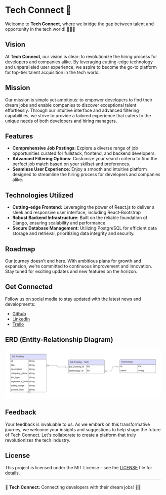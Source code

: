 # Tech Connect 🚀

Welcome to **Tech Connect**, where we bridge the gap between talent and opportunity in the tech world! 👨‍💻🌐

## Vision

At **Tech Connect**, our vision is clear: to revolutionize the hiring process for developers and companies alike. By leveraging cutting-edge technology and unparalleled user experience, we aspire to become the go-to platform for top-tier talent acquisition in the tech world.

## Mission

Our mission is simple yet ambitious: to empower developers to find their dream jobs and enable companies to discover exceptional talent effortlessly. Through our intuitive interface and advanced filtering capabilities, we strive to provide a tailored experience that caters to the unique needs of both developers and hiring managers.

## Features

- **Comprehensive Job Postings:** Explore a diverse range of job opportunities curated for fullstack, frontend, and backend developers.
- **Advanced Filtering Options:** Customize your search criteria to find the perfect job match based on your skillset and preferences.
- **Seamless User Experience:** Enjoy a smooth and intuitive platform designed to streamline the hiring process for developers and companies alike.

## Technologies Utilized

- **Cutting-edge Frontend:** Leveraging the power of React.js to deliver a sleek and responsive user interface, including React-Bootstrap
- **Robust Backend Infrastructure:** Built on the reliable foundation of Django, ensuring scalability and performance.
- **Secure Database Management:** Utilizing PostgreSQL for efficient data storage and retrieval, prioritizing data integrity and security.

## Roadmap
Our journey doesn't end here. With ambitious plans for growth and expansion, we're committed to continuous improvement and innovation. Stay tuned for exciting updates and new features on the horizon.

## Get Connected

Follow us on social media to stay updated with the latest news and developments:

- [Github](https://github.com/CV2Tre)
- [LinkedIn](http://www.linkedin.com/in/clora-vernon)
- [Trello](https://trello.com/b/z2GDOT0x/tech-connect-app)

## ERD (Entity-Relationship Diagram)

![ERD](requirements/tc_erd.png)

## Feedback

Your feedback is invaluable to us. As we embark on this transformative journey, we welcome your insights and suggestions to help shape the future of Tech Connect. Let's collaborate to create a platform that truly revolutionizes the tech industry.

## License

This project is licensed under the MIT License - see the [LICENSE](LICENSE) file for details.

---

🌟 **Tech Connect:** Connecting developers with their dream jobs! 🚀✨

